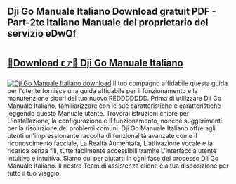 ## Dji Go Manuale Italiano Download gratuit PDF - Part-2tc Italiano Manuale del proprietario del servizio eDwQf

# <h2><a href="http://dfgo145.blite.top/?on=Dji+Go+Manuale+Italiano">🔗Download 👉🔴 Dji Go Manuale Italiano</a></h2>

[![Dji Go Manuale Italiano download](https://i.imgur.com/lujVjoI.png)](http://dfgo145.blite.top/?on=Dji+Go+Manuale+Italiano)
Il tuo compagno affidabile questa guida per l'utente fornisce una guida affidabile per il funzionamento e la manutenzione sicuri del tuo nuovo REDDDDDDD. Prima di utilizzare Dji Go Manuale Italiano, familiarizzare con le sue caratteristiche e caratteristiche leggendo questo Manuale utente. Troverai istruzioni chiare per L'installazione, la configurazione e il funzionamento, nonché suggerimenti per la risoluzione dei problemi comuni. Dji Go Manuale Italiano offre agli utenti un'impressionante raccolta di funzionalità avanzate come il riconoscimento facciale, La Realtà Aumentata, L'attivazione vocale e la ricarica senza fili, tutte facilmente accessibili tramite L'interfaccia utente intuitiva e intuitiva. Siamo qui per aiutarti in ogni fase del processo Dji Go Manuale Italiano. Il nostro Team di assistenza clienti è a tua disposizione per tutto il tuo viaggio.
